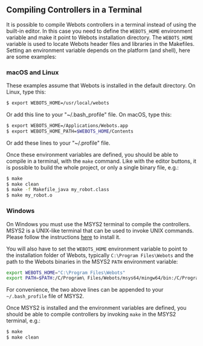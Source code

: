## Compiling Controllers in a Terminal

It is possible to compile Webots controllers in a terminal instead of using the built-in editor.
In this case you need to define the `WEBOTS_HOME` environment variable and make it point to Webots installation directory.
The `WEBOTS_HOME` variable is used to locate Webots header files and libraries in the Makefiles.
Setting an environment variable depends on the platform (and shell), here are some examples:

### macOS and Linux

These examples assume that Webots is installed in the default directory.
On Linux, type this:

```sh
$ export WEBOTS_HOME=/usr/local/webots
```

Or add this line to your "~/.bash\_profile" file.
On macOS, type this:

```sh
$ export WEBOTS_HOME=/Applications/Webots.app
$ export WEBOTS_HOME_PATH=$WEBOTS_HOME/Contents
```

Or add these lines to your "~/.profile" file.

Once these environment variables are defined, you should be able to compile in a terminal, with the `make` command.
Like with the editor buttons, it is possible to build the whole project, or only a single binary file, e.g.:

```sh
$ make
$ make clean
$ make -f Makefile_java my_robot.class
$ make my_robot.o
```

### Windows

On Windows you must use the MSYS2 terminal to compile the controllers.
MSYS2 is a UNIX-like terminal that can be used to invoke UNIX commands.
Please follow the instructions [here](https://github.com/cyberbotics/webots/wiki/Windows-installation#msys2-development-environment-and-git) to install it.

You will also have to set the `WEBOTS_HOME` environment variable to point to the installation folder of Webots, typically `C:\Program Files\Webots` and the path to the Webots binaries in the MSYS2 `PATH` environment variable:

```bash
export WEBOTS_HOME="C:\Program Files\Webots"
export PATH=$PATH:/C/Program\ Files/Webots/msys64/mingw64/bin:/C/Program\ Files/Webots/msys64/mingw64/bin
```

For convenience, the two above lines can be appended to your `~/.bash_profile` file of MSYS2.

Once MSYS2 is installed and the environment variables are defined, you should be able to compile controllers by invoking `make` in the MSYS2 terminal, e.g.:

```sh
$ make
$ make clean
```
